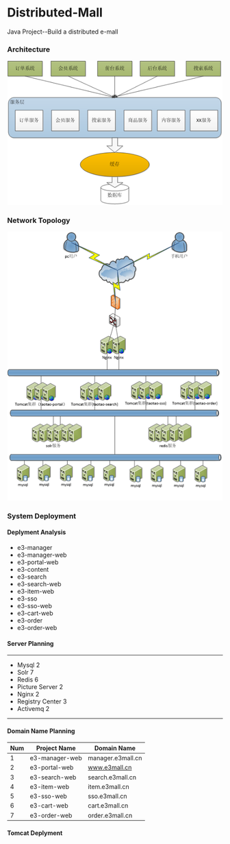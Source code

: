 # Distributed-Mall
Java Project--Build a distributed e-mall
### Architecture
![](e3-pic/1.png)
### Network Topology 
![](e3-pic/2.png)
### System Deployment
#### Deplyment Analysis
- e3-manager
- e3-manager-web
- e3-portal-web
- e3-content
- e3-search
- e3-search-web
- e3-item-web
- e3-sso
- e3-sso-web
- e3-cart-web
- e3-order
- e3-order-web
#### Server Planning

----------

- Mysql						    2
- Solr								7
- Redis							    6
- Picture Server 					    2
- Nginx							    2
- Registry Center						    3
- Activemq							2

----------
#### Domain Name Planning 
| Num | Project Name | Domain Name |
| ------ | ------ | ------ |
| 1 | e3-manager-web | manager.e3mall.cn |
| 2 | e3-portal-web | www.e3mall.cn |
| 3 | e3-search-web | search.e3mall.cn |
| 4 | e3-item-web | item.e3mall.cn |
| 5 | e3-sso-web | sso.e3mall.cn |
| 6 | e3-cart-web | cart.e3mall.cn |
| 7 | e3-order-web | order.e3mall.cn |

#### Tomcat Deplyment
